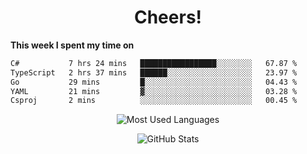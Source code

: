<h1 align="center">Cheers!</h1>

**This week I spent my time on**
<!--START_SECTION:waka-->

```txt
C#           7 hrs 24 mins   █████████████████░░░░░░░░   67.87 %
TypeScript   2 hrs 37 mins   ██████░░░░░░░░░░░░░░░░░░░   23.97 %
Go           29 mins         █░░░░░░░░░░░░░░░░░░░░░░░░   04.43 %
YAML         21 mins         ▓░░░░░░░░░░░░░░░░░░░░░░░░   03.28 %
Csproj       2 mins          ░░░░░░░░░░░░░░░░░░░░░░░░░   00.45 %
```

<!--END_SECTION:waka-->

<p align="center"><img src="https://github-readme-stats.vercel.app/api/top-langs/?username=thnkrn&layout=compact&hide=html&theme=tokyonight" alt="Most Used Languages" /></p>

<p align="center"><img src="https://github-readme-stats.vercel.app/api?username=thnkrn&show_icons=true&count_private=true&theme=tokyonight&show=reviews&hide_rank=false&rank_icon=github" alt="GitHub Stats" /></p>

<!-- <p align="center"><a href="https://wakatime.com"><img src="https://wakatime.com/share/@thnkrn/40092326-d1bd-471b-89da-9a7c63939402.png" /></p>
 -->
